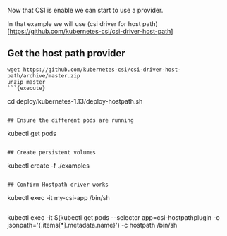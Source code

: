 Now that CSI is enable we can start to use a provider.

In that example we will use (csi driver for host path)[https://github.com/kubernetes-csi/csi-driver-host-path]

## Get the host path provider

```
wget https://github.com/kubernetes-csi/csi-driver-host-path/archive/master.zip
unzip master
```{execute}

```
cd
deploy/kubernetes-1.13/deploy-hostpath.sh
```{execute}

## Ensure the different pods are running

```
kubectl get pods
```{execute}

## Create persistent volumes

```
kubectl create -f ./examples
```{execute}

## Confirm Hostpath driver works
```
kubectl exec -it my-csi-app /bin/sh
```{execute}

```
kubectl exec -it $(kubectl get pods --selector app=csi-hostpathplugin -o jsonpath='{.items[*].metadata.name}') -c hostpath /bin/sh
```{execute}